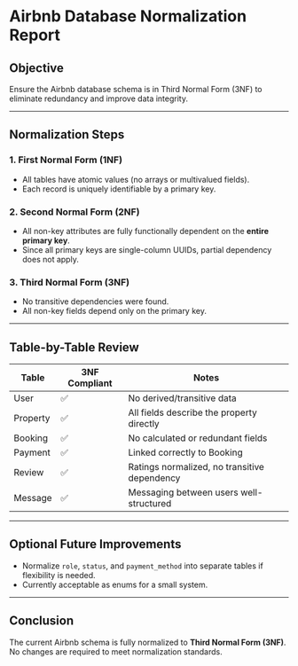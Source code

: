 
# Airbnb Database Normalization Report

## Objective
Ensure the Airbnb database schema is in Third Normal Form (3NF) to eliminate redundancy and improve data integrity.

---

## Normalization Steps

### 1. First Normal Form (1NF)
- All tables have atomic values (no arrays or multivalued fields).
- Each record is uniquely identifiable by a primary key.

### 2. Second Normal Form (2NF)
- All non-key attributes are fully functionally dependent on the **entire primary key**.
- Since all primary keys are single-column UUIDs, partial dependency does not apply.

### 3. Third Normal Form (3NF)
- No transitive dependencies were found.
- All non-key fields depend only on the primary key.

---

## Table-by-Table Review

| Table     | 3NF Compliant | Notes |
|-----------|---------------|-------|
| User      | ✅            | No derived/transitive data |
| Property  | ✅            | All fields describe the property directly |
| Booking   | ✅            | No calculated or redundant fields |
| Payment   | ✅            | Linked correctly to Booking |
| Review    | ✅            | Ratings normalized, no transitive dependency |
| Message   | ✅            | Messaging between users well-structured |

---

## Optional Future Improvements
- Normalize `role`, `status`, and `payment_method` into separate tables if flexibility is needed.
- Currently acceptable as enums for a small system.

---

## Conclusion
The current Airbnb schema is fully normalized to **Third Normal Form (3NF)**. No changes are required to meet normalization standards.
